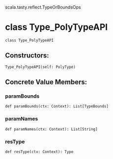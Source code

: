 scala.tasty.reflect.TypeOrBoundsOps
# class Type_PolyTypeAPI

<pre><code class="language-scala" >class Type_PolyTypeAPI</pre></code>
## Constructors:
<pre><code class="language-scala" >Type_PolyTypeAPI(self: PolyType)</pre></code>

## Concrete Value Members:
### paramBounds
<pre><code class="language-scala" >def paramBounds(ctx: Context): List[TypeBounds]</pre></code>

### paramNames
<pre><code class="language-scala" >def paramNames(ctx: Context): List[String]</pre></code>

### resType
<pre><code class="language-scala" >def resType(ctx: Context): Type</pre></code>

